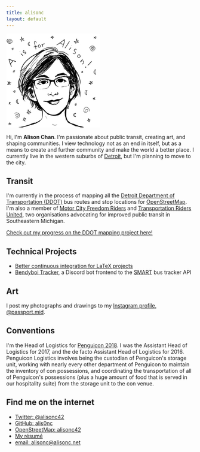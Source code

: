 ```yaml
---
title: alisonc
layout: default
---
```

![Portrait by Meghann Pardee](images/ACkmPPbw250.jpg)

Hi, I'm **Alison Chan**. I'm passionate about public transit, creating art, and shaping communities. I view technology not as an end in itself, but as a means to create and further community and make the world a better place.
I currently live in the western suburbs of [Detroit](https://en.wikipedia.org/wiki/Detroit), but I'm planning to move to the city.

## Transit
I'm currently in the process of mapping all the [Detroit Department of Transportation (DDOT)](http://detroitmi.gov/ddot) bus routes and stop locations for [OpenStreetMap](https://www.openstreetmap.org/). I'm also a member of [Motor City Freedom Riders](https://motorcityfreedomriders.org/) and [Transportation Riders United](http://www.detroittransit.org/), two organisations advocating for improved public transit in Southeastern Michigan.

[Check out my progress on the DDOT mapping project here!](https://docs.google.com/spreadsheets/d/1DuaTFLO9jS-ifWJ7lHtn8ZQgogPP24J--8n1pQ2hcqY/edit?usp=sharing)

## Technical Projects
 * [Better continuous integration for LaTeX projects](better-continuous-integration-for-latex-projects.html)
 * [Bendyboi Tracker](https://github.com/alis0nc/bendyboi-tracker), a Discord bot frontend to the [SMART](https://www.smartbus.org/) bus tracker API

## Art
I post my photographs and drawings to my [Instagram profile, @passport.mid](https://www.instagram.com/passport.mid/).

## Conventions
I'm the Head of Logistics for [Penguicon 2018](https://2018.penguicon.org/). I was the Assistant Head of Logistics for 2017, and the de facto Assistant Head of Logistics for 2016. Penguicon Logistics involves being the custodian of Penguicon's storage unit, working with nearly every other department of Penguicon to maintain the inventory of con possessions, and coordinating the transportation of all of Penguicon's possessions (plus a huge amount of food that is served in our hospitality suite) from the storage unit to the con venue.

## Find me on the internet
 * [Twitter: @alisonc42](https://twitter.com/alisonc42)
 * [GitHub: alis0nc](https://github.com/alis0nc)
 * [OpenStreetMap: alisonc42](https://www.openstreetmap.org/user/alisonc42)
 * [My résumé](/alisonc-resume/resume_full_pub.pdf)
 * [email: alisonc@alisonc.net](mailto:alisonc@alisonc.net)

